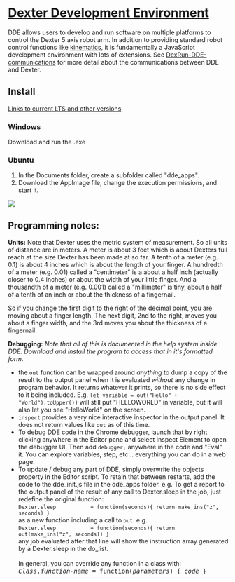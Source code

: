 # [Dexter Development Environment](https://github.com/HaddingtonDynamics/Dexter/blob/master/DDE/README.md)

DDE allows users to develop and run software on multiple platforms to control the Dexter 5 axis robot arm. In addition to providing standard robot control functions like [kinematics](Kinematics), it is fundamentally a JavaScript development environment with lots of extensions. See [DexRun-DDE-communications](DexRun-DDE-communications) for more detail about the communications between DDE and Dexter.

## Install
[Links to current LTS and other versions](https://github.com/HaddingtonDynamics/Dexter/blob/master/DDE/README.md)

### Windows
Download and run the .exe
### Ubuntu
1. In the Documents folder, create a subfolder called "dde_apps".
2. Download the AppImage file, change the execution permissions, and start it.
<img src="https://raw.githubusercontent.com/HaddingtonDynamics/Dexter/master/DDE/doc/installDDEUbuntu.png">

## Programming notes:

**Units:** Note that Dexter uses the metric system of measurement. So all units of distance are in meters. A meter is about 3 feet which is about Dexters full reach at the size Dexter has been made at so far. A tenth of a meter (e.g. 0.1) is about 4 inches which is about the length of your finger. A hundredth of a meter (e.g. 0.01) called a "centimeter"  is a about a half inch (actually closer to 0.4 inches) or about the width of your little finger. And a thousandth of a meter (e.g. 0.001) called a "millimeter" is tiny, about a half of a tenth of an inch or about the thickness of a fingernail.

So if you change the first digit to the right of the decimal point, you are moving about a finger length. The next digit, 2nd to the right, moves you about a finger width, and the 3rd moves you about the thickness of a fingernail.

**Debugging:** _Note that all of this is documented in the  help system inside DDE. Download and install the program to access that in it's formatted form_.
- the `out` function can be wrapped around _anything_ to dump a copy of the result to the output panel when it is evaluated _without_ any change in program behavior. It returns whatever it prints, so there is no side effect to it being included. E.g. `let variable = out("Hello" + "World").toUpper())` will still put "HELLOWORLD" in variable, but it will also let you see "HelloWorld" on the screen.
- `inspect` provides a very nice interactive inspector in the output panel. It does not return values like `out` as of this time.
- To debug DDE code in the Chrome debugger, launch that by right clicking anywhere in the Editor pane and select Inspect Element to open the debugger UI. Then add `debugger;` anywhere in the code and "Eval" it. You can explore variables, step, etc... everything you can do in a web page.
- To update / debug any part of DDE, simply overwrite the objects property in the Editor script. To retain that between restarts, add the code to the dde_init.js file in the dde_apps folder. e.g. To get a report to the output panel of the result of any call to Dexter.sleep in the job, just redefine the original function:<BR>
`Dexter.sleep           = function(seconds){ return make_ins("z", seconds) }`<BR>
as a new function including a call to `out`. e.g. <BR>
`Dexter.sleep           = function(seconds){ return out(make_ins("z", seconds)) }`<br>
any job evaluated after that line will show the instruction array generated by a Dexter.sleep in the do_list. 
<br><br>In general, you can override any function in a class with: <BR>
<tt>_Class_._function-name_ = function(_parameters_) { _code_ } </tt>
